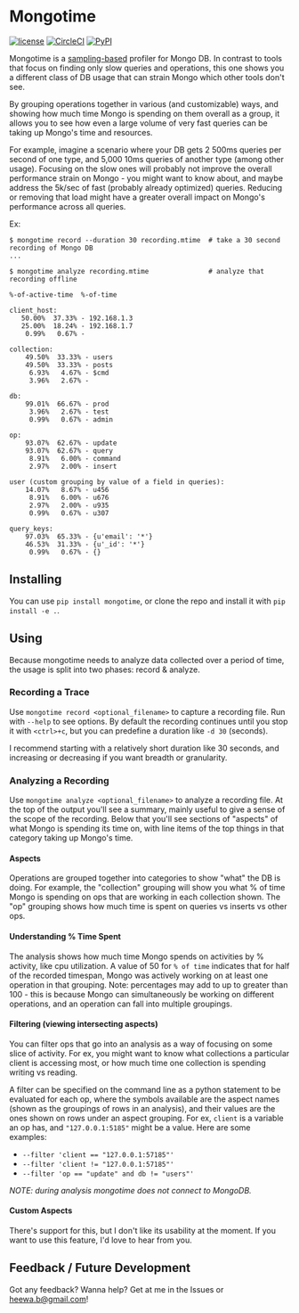 # Mongotime

[![license](https://img.shields.io/github/license/heewa/mongotime.svg)]()
[![CircleCI](https://img.shields.io/circleci/project/github/heewa/mongotime.svg)]()
[![PyPI](https://img.shields.io/pypi/v/mongotime.svg)]()

Mongotime is a [sampling-based](https://en.wikipedia.org/wiki/Profiling_(computer_programming)#Statistical_profilers) profiler for Mongo DB. In contrast to tools that focus on finding only slow queries and operations, this one shows you a different class of DB usage that can strain Mongo which other tools don't see.

By grouping operations together in various (and customizable) ways, and showing how much time Mongo is spending on them overall as a group, it allows you to see how even a large volume of very fast queries can be taking up Mongo's time and resources.

For example, imagine a scenario where your DB gets 2 500ms queries per second of one type, and 5,000 10ms queries of another type (among other usage). Focusing on the slow ones will probably not improve the overall performance strain on Mongo - you might want to know about, and maybe address the 5k/sec of fast (probably already optimized) queries. Reducing or removing that load might have a greater overall impact on Mongo's performance across all queries.

Ex:

```
$ mongotime record --duration 30 recording.mtime  # take a 30 second recording of Mongo DB
...

$ mongotime analyze recording.mtime               # analyze that recording offline

%-of-active-time  %-of-time

client_host:
   50.00%  37.33% - 192.168.1.3
   25.00%  18.24% - 192.168.1.7
    0.99%   0.67% -

collection:
    49.50%  33.33% - users
    49.50%  33.33% - posts
     6.93%   4.67% - $cmd
     3.96%   2.67% -

db:
    99.01%  66.67% - prod
     3.96%   2.67% - test
     0.99%   0.67% - admin

op:
    93.07%  62.67% - update
    93.07%  62.67% - query
     8.91%   6.00% - command
     2.97%   2.00% - insert

user (custom grouping by value of a field in queries):
    14.07%   8.67% - u456
     8.91%   6.00% - u676
     2.97%   2.00% - u935
     0.99%   0.67% - u307

query_keys:
    97.03%  65.33% - {u'email': '*'}
    46.53%  31.33% - {u'_id': '*'}
     0.99%   0.67% - {}
```

## Installing

You can use `pip install mongotime`, or clone the repo and install it with `pip install -e .`.


## Using

Because mongotime needs to analyze data collected over a period of time, the usage is split into two phases: record & analyze.

### Recording a Trace

Use `mongotime record <optional_filename>` to capture a recording file. Run with `--help` to see options. By default the recording continues until you stop it with `<ctrl>+c`, but you can predefine a duration like `-d 30` (seconds).

I recommend starting with a relatively short duration like 30 seconds, and increasing or decreasing if you want breadth or granularity.

### Analyzing a Recording

Use `mongotime analyze <optional_filename>` to analyze a recording file. At the top of the output you'll see a summary, mainly useful to give a sense of the scope of the recording. Below that you'll see sections of "aspects" of what Mongo is spending its time on, with line items of the top things in that category taking up Mongo's time.

#### Aspects

Operations are grouped together into categories to show "what" the DB is doing. For example, the "collection" grouping will show you what % of time Mongo is spending on ops that are working in each collection shown. The "op" grouping shows how much time is spent on queries vs inserts vs other ops.

#### Understanding % Time Spent

The analysis shows how much time Mongo spends on activities by % activity, like cpu utilization. A value of 50 for `% of time` indicates that for half of the recorded timespan, Mongo was actively working on at least one operation in that grouping. Note: percentages may add to up to greater than 100 - this is because Mongo can simultaneously be working on different operations, and an operation can fall into multiple groupings.

#### Filtering (viewing intersecting aspects)

You can filter ops that go into an analysis as a way of focusing on some slice of activity. For ex, you might want to know what collections a particular client is accessing most, or how much time one collection is spending writing vs reading.

A filter can be specified on the command line as a python statement to be evaluated for each op, where the symbols available are the aspect names (shown as the groupings of rows in an analysis), and their values are the ones shown on rows under an aspect grouping. For ex, `client` is a variable an op has, and `"127.0.0.1:5185"` might be a value. Here are some examples:

* `--filter 'client == "127.0.0.1:57185"'`
* `--filter 'client != "127.0.0.1:57185"'`
* `--filter 'op == "update" and db != "users"'`

_NOTE: during analysis mongotime does not connect to MongoDB._

#### Custom Aspects

There's support for this, but I don't like its usability at the moment. If you want to use this feature, I'd love to hear from you.


## Feedback / Future Development

Got any feedback? Wanna help? Get at me in the Issues or heewa.b@gmail.com!

